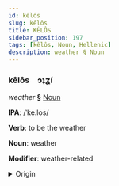 ```yaml
---
id: kêlôs
slug: kêlôs
title: KÊLÔS
sidebar_position: 197
tags: [kêlôs, Noun, Hellenic]
description: weather § Noun
---
```


### kêlôs&emsp;<span kind="abugida">ɔʇʓ́ı</span>

*weather* **§** [Noun](../../tags/Noun)

**IPA**: /ˈke.los/

**Verb**: to be the weather

**Noun**: weather

**Modifier**: weather-related

<details>
    <summary>Origin</summary>
    Greek καιρός • (kairós /ceˈɾos/<br/>
    <em>Hellenic Language Family</em>
</details>